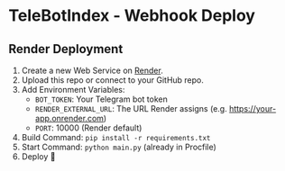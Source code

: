 # TeleBotIndex - Webhook Deploy

## Render Deployment

1. Create a new Web Service on [Render](https://render.com/).
2. Upload this repo or connect to your GitHub repo.
3. Add Environment Variables:
   - `BOT_TOKEN`: Your Telegram bot token
   - `RENDER_EXTERNAL_URL`: The URL Render assigns (e.g. https://your-app.onrender.com)
   - `PORT`: 10000 (Render default)
4. Build Command: `pip install -r requirements.txt`
5. Start Command: `python main.py` (already in Procfile)
6. Deploy 🚀

